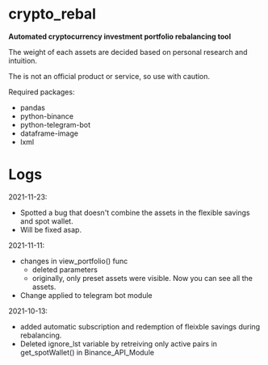 # crypto_rebal

**Automated cryptocurrency investment portfolio rebalancing tool**

The weight of each assets are decided based on personal research and intuition.

The is not an official product or service, so use with caution.

Required packages:
- pandas
- python-binance
- python-telegram-bot
- dataframe-image
- lxml

# Logs
2021-11-23:
- Spotted a bug that doesn't combine the assets in the flexible savings and spot wallet.
- Will be fixed asap.

2021-11-11:
- changes in view_portfolio() func
  - deleted parameters
  - originally, only preset assets were visible. Now you can see all the assets.
- Change applied to telegram bot module

2021-10-13: 
- added automatic subscription and redemption of fleixble savings
during rebalancing.
- Deleted ignore_lst variable by retreiving only active pairs in get_spotWallet() in Binance_API_Module
